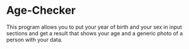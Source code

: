 # Age-Checker
This program allows you to put your year of birth and your sex in input sections and get a result that shows your age and a generic photo of a person with your data.
